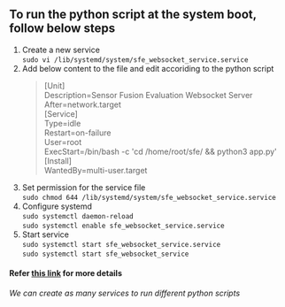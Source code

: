 ## To run the python script at the system boot, follow below steps

 1. Create a new service                                                                                                                                                
	 `sudo vi /lib/systemd/system/sfe_websocket_service.service`
 2. Add below content to the file and edit accoriding to the python script
	> [Unit]                                                                                                                                                        
Description=Sensor Fusion Evaluation Websocket Server                                                                                                                   
After=network.target                                                                                                                                                    
[Service]                                                                                                                                                               
Type=idle                                                                                                                                                               
Restart=on-failure                                                                                                                                                      
User=root                                                                                                                                                               
ExecStart=/bin/bash -c 'cd /home/root/sfe/ && python3 app.py'                                                                                                           
[Install]                                                                                                                                                               
WantedBy=multi-user.target                                                                                                                                              
 3. Set permission for the service file                                                                                                                                 
`sudo chmod 644 /lib/systemd/system/sfe_websocket_service.service`
 4. Configure systemd                                                                                                                                                   
 `sudo systemctl daemon-reload`                                                                                                                                         
 `sudo systemctl enable sfe_websocket_service.service`
 5. Start service                                                                                                                                                       
 `sudo systemctl start sfe_websocket_service.service`                                                                                                                   
 `sudo systemctl start sfe_websocket_service`
 
 
#### Refer [this link](https://www.codementor.io/@ufukafak/how-to-run-a-python-script-in-linux-with-systemd-1nh2x3hi0e)  for more details

*We can create as many services to run different python scripts*
